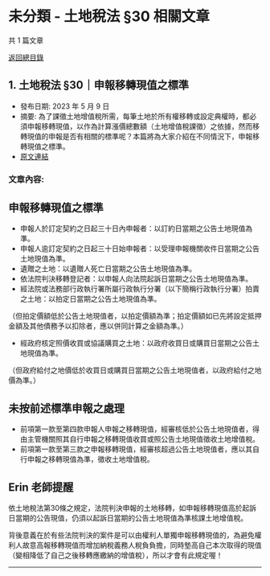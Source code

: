 # 未分類 - 土地稅法 §30 相關文章

共 1 篇文章

[返回總目錄](00_總目錄.md)

## 1. 土地稅法 §30｜申報移轉現值之標準

- 發布日期: 2023 年 5 月 9 日
- 摘要: 為了課徵土地增值稅所需，每筆土地於所有權移轉或設定典權時，都必須申報移轉現值，以作為計算漲價總數額（土地增值稅課徵）之依據，然而移轉現值的申報是否有相關的標準呢？本篇將為大家介紹在不同情況下，申報移轉現值之標準。
- [原文連結](https://www.jasper-realestate.com/%e5%9c%9f%e5%9c%b0%e7%a8%85%e6%b3%95_30_%e7%94%b3%e5%a0%b1%e7%a7%bb%e8%bd%89%e7%8f%be%e5%80%bc_%e4%b9%8b%e6%a8%99%e6%ba%96/)

### 文章內容:

## 申報移轉現值之標準

- 申報人於訂定契約之日起三十日內申報者：以訂約日當期之公告土地現值為準。
- 申報人逾訂定契約之日起三十日始申報者：以受理申報機關收件日當期之公告土地現值為準。
- 遺贈之土地：以遺贈人死亡日當期之公告土地現值為準。
- 依法院判決移轉登記者：以申報人向法院起訴日當期之公告土地現值為準。
- 經法院或法務部行政執行署所屬行政執行分署（以下簡稱行政執行分署）拍賣之土地：以拍定日當期之公告土地現值為準。

（但拍定價額低於公告土地現值者，以拍定價額為準；拍定價額如已先將設定抵押金額及其他債務予以扣除者，應以併同計算之金額為準。）

- 經政府核定照價收買或協議購買之土地：以政府收買日或購買日當期之公告土地現值為準。

（但政府給付之地價低於收買日或購買日當期之公告土地現值者，以政府給付之地價為準。）

## 未按前述標準申報之處理

- 前項第一款至第四款申報人申報之移轉現值，經審核低於公告土地現值者，得由主管機關照其自行申報之移轉現值收買或照公告土地現值徵收土地增值稅。
- 前項第一款至第三款之申報移轉現值，經審核超過公告土地現值者，應以其自行申報之移轉現值為準，徵收土地增值稅。

## Erin 老師提醒

依土地稅法第30條之規定，法院判決申報的土地移轉，如申報移轉現值高於起訴日當期的公告現值，仍須以起訴日當期的公告土地現值為準核課土地增值稅。

背後意義在於有些法院判決的案件是可以由權利人單獨申報移轉現值的，為避免權利人故意高報移轉現值而增加納稅義務人稅負負擔，同時墊高自己本次取得的現值（變相降低了自己之後移轉應繳納的增值稅），所以才會有此規定喔！

---

